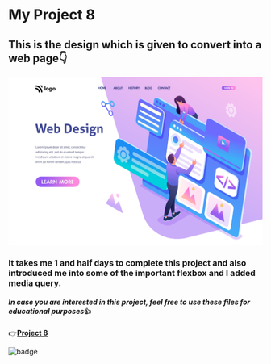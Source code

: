 # My Project 8

## This is the design which is given to convert into a web page👇

![Website Design in image format](./8.png)

### It takes me 1 and half days to complete this project and also introduced me into some of the important flexbox and I added media query.

#### *In case you are interested in this project, feel free to use these files for educational purposes*👍
👉[**Project 8**](https://glittery-starship-444961.netlify.app/)

![badge](https://img.shields.io/badge/html--css-Project-lightgrey)



